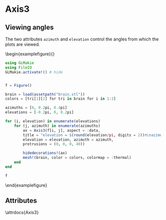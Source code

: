 # Axis3

## Viewing angles

The two attributes `azimuth` and `elevation` control the angles from which the plots are viewed.

\begin{examplefigure}{}
```julia
using GLMakie
using FileIO
GLMakie.activate!() # hide


f = Figure()

brain = load(assetpath("brain.stl"))
colors = [tri[1][2] for tri in brain for i in 1:3]

azimuths = [0, 0.2pi, 0.4pi]
elevations = [-0.2pi, 0, 0.2pi]

for (i, elevation) in enumerate(elevations)
    for (j, azimuth) in enumerate(azimuths)
        ax = Axis3(f[i, j], aspect = :data,
        title = "elevation = $(round(elevation/pi, digits = 2))π\nazimuth = $(round(azimuth/pi, digits = 2))π",
        elevation = elevation, azimuth = azimuth,
        protrusions = (0, 0, 0, 40))

        hidedecorations!(ax)
        mesh!(brain, color = colors, colormap = :thermal)
    end
end

f
```
\end{examplefigure}

## Attributes

\attrdocs{Axis3}